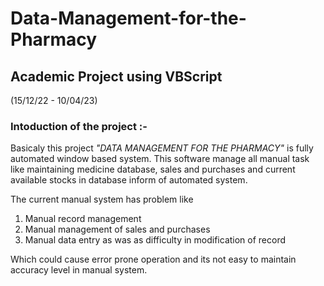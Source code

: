 # Data-Management-for-the-Pharmacy
## Academic Project using VBScript
(15/12/22 - 10/04/23)
### Intoduction of the project :-
Basicaly this project *"DATA MANAGEMENT FOR THE PHARMACY"* is fully automated window based system. This software manage all manual task like maintaining medicine database, sales and purchases and current available stocks in database inform of automated system.

The current manual system has problem like

1. Manual record management
2. Manual management of sales and purchases
3. Manual data entry as was as difficulty in modification of record

Which could cause error prone operation and its not easy to maintain accuracy level in manual system.
